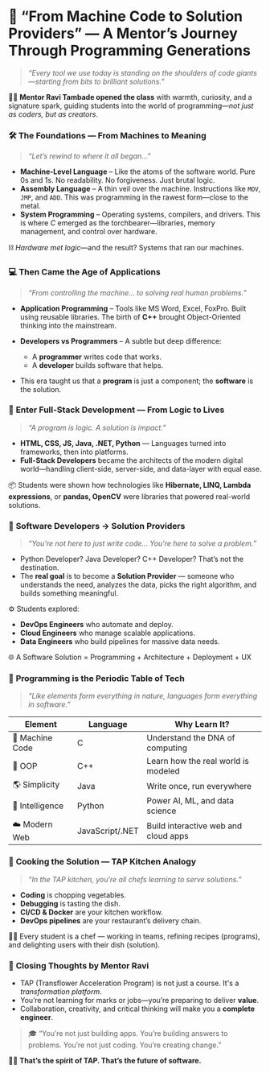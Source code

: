# 🌟 **“From Machine Code to Solution Providers” — A Mentor’s Journey Through Programming Generations**

> *“Every tool we use today is standing on the shoulders of code giants—starting from bits to brilliant solutions.”*

👨‍🏫 **Mentor Ravi Tambade opened the class** with warmth, curiosity, and a signature spark, guiding students into the world of programming—*not just as coders, but as creators*.


### 🛠️ **The Foundations — From Machines to Meaning**

> *“Let’s rewind to where it all began…”*

* **Machine-Level Language** – Like the atoms of the software world. Pure 0s and 1s. No readability. No forgiveness. Just brutal logic.
* **Assembly Language** – A thin veil over the machine. Instructions like `MOV`, `JMP`, and `ADD`. This was programming in the rawest form—close to the metal.
* **System Programming** – Operating systems, compilers, and drivers. This is where *C* emerged as the torchbearer—libraries, memory management, and control over hardware.

⛓️ *Hardware met logic*—and the result? Systems that ran our machines.

### 💻 **Then Came the Age of Applications**

> *“From controlling the machine… to solving real human problems.”*

* **Application Programming** – Tools like MS Word, Excel, FoxPro. Built using reusable libraries. The birth of **C++** brought Object-Oriented thinking into the mainstream.
* **Developers vs Programmers** – A subtle but deep difference:

  * A **programmer** writes code that works.
  * A **developer** builds software that helps.
* This era taught us that a **program** is just a component; the **software** is the solution.

### 🚀 **Enter Full-Stack Development — From Logic to Lives**

> *“A program is logic. A solution is impact.”*

* **HTML, CSS, JS, Java, .NET, Python** — Languages turned into frameworks, then into platforms.
* **Full-Stack Developers** became the architects of the modern digital world—handling client-side, server-side, and data-layer with equal ease.

📦 Students were shown how technologies like **Hibernate, LINQ, Lambda expressions**, or **pandas, OpenCV** were libraries that powered real-world solutions.

### 🧠 **Software Developers → Solution Providers**

> *“You’re not here to just write code… You’re here to solve a problem.”*

* Python Developer? Java Developer? C++ Developer? That’s not the destination.
* The **real goal** is to become a **Solution Provider** — someone who understands the need, analyzes the data, picks the right algorithm, and builds something meaningful.

⚙️ Students explored:

* **DevOps Engineers** who automate and deploy.
* **Cloud Engineers** who manage scalable applications.
* **Data Engineers** who build pipelines for massive data needs.

🌐 A Software Solution = Programming + Architecture + Deployment + UX

### 🧪 **Programming is the Periodic Table of Tech**

> *“Like elements form everything in nature, languages form everything in software.”*

| Element         | Language        | Why Learn It?                        |
| --------------- | --------------- | ------------------------------------ |
| 🧬 Machine Code | C               | Understand the DNA of computing      |
| 🧠 OOP          | C++             | Learn how the real world is modeled  |
| 🌎 Simplicity   | Java            | Write once, run everywhere           |
| 🤖 Intelligence | Python          | Power AI, ML, and data science       |
| ☁️ Modern Web   | JavaScript/.NET | Build interactive web and cloud apps |


### 🍳 **Cooking the Solution — TAP Kitchen Analogy**

> *“In the TAP kitchen, you’re all chefs learning to serve solutions.”*

* **Coding** is chopping vegetables.
* **Debugging** is tasting the dish.
* **CI/CD & Docker** are your kitchen workflow.
* **DevOps pipelines** are your restaurant’s delivery chain.

👩‍🍳 Every student is a chef — working in teams, refining recipes (programs), and delighting users with their dish (solution).

### 💬 **Closing Thoughts by Mentor Ravi**

* TAP (Transflower Acceleration Program) is not just a course. It's a *transformation platform*.
* You’re not learning for marks or jobs—you’re preparing to deliver **value**.
* Collaboration, creativity, and critical thinking will make you a **complete engineer**.


> 🎓 “You’re not just building apps. You’re building answers to problems. You’re not just coding. You’re creating change.”

🧠💡 **That’s the spirit of TAP. That’s the future of software.**

 